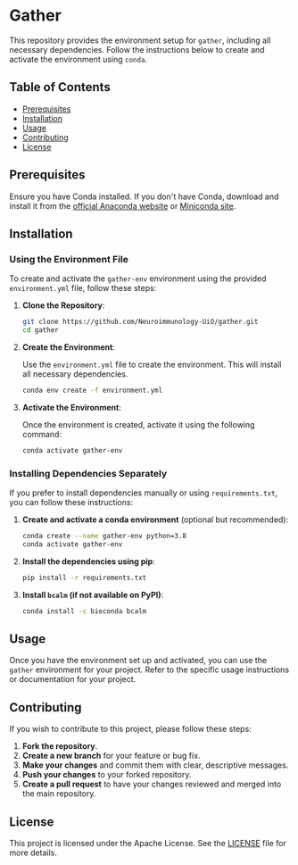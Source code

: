 # Gather

This repository provides the environment setup for `gather`, including all necessary dependencies. Follow the instructions below to create and activate the environment using `conda`.

## Table of Contents

- [Prerequisites](#prerequisites)
- [Installation](#installation)
- [Usage](#usage)
- [Contributing](#contributing)
- [License](#license)

## Prerequisites

Ensure you have Conda installed. If you don't have Conda, download and install it from the [official Anaconda website](https://www.anaconda.com/products/individual) or [Miniconda site](https://docs.conda.io/en/latest/miniconda.html).

## Installation

### Using the Environment File

To create and activate the `gather-env` environment using the provided `environment.yml` file, follow these steps:

1. **Clone the Repository**:

    ```bash
    git clone https://github.com/Neuroimmunology-UiO/gather.git
    cd gather
    ```

2. **Create the Environment**:

    Use the `environment.yml` file to create the environment. This will install all necessary dependencies.

    ```bash
    conda env create -f environment.yml
    ```

3. **Activate the Environment**:

    Once the environment is created, activate it using the following command:

    ```bash
    conda activate gather-env
    ```

### Installing Dependencies Separately

If you prefer to install dependencies manually or using `requirements.txt`, you can follow these instructions:

1. **Create and activate a conda environment** (optional but recommended):

    ```bash
    conda create --name gather-env python=3.8
    conda activate gather-env
    ```

2. **Install the dependencies using pip**:

    ```bash
    pip install -r requirements.txt
    ```

3. **Install `bcalm` (if not available on PyPI)**:

    ```bash
    conda install -c bioconda bcalm
    ```

## Usage

Once you have the environment set up and activated, you can use the `gather` environment for your project. Refer to the specific usage instructions or documentation for your project.

## Contributing

If you wish to contribute to this project, please follow these steps:

1. **Fork the repository**.
2. **Create a new branch** for your feature or bug fix.
3. **Make your changes** and commit them with clear, descriptive messages.
4. **Push your changes** to your forked repository.
5. **Create a pull request** to have your changes reviewed and merged into the main repository.

## License

This project is licensed under the Apache License. See the [LICENSE](LICENSE) file for more details.
